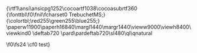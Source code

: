{\rtf1\ansi\ansicpg1252\cocoartf1038\cocoasubrtf360
{\fonttbl\f0\fnil\fcharset0 TrebuchetMS;}
{\colortbl;\red255\green255\blue255;}
\paperw11900\paperh16840\margl1440\margr1440\vieww9000\viewh8400\viewkind0
\deftab720
\pard\pardeftab720\sl480\ql\qnatural

\f0\fs24 \cf0 test}